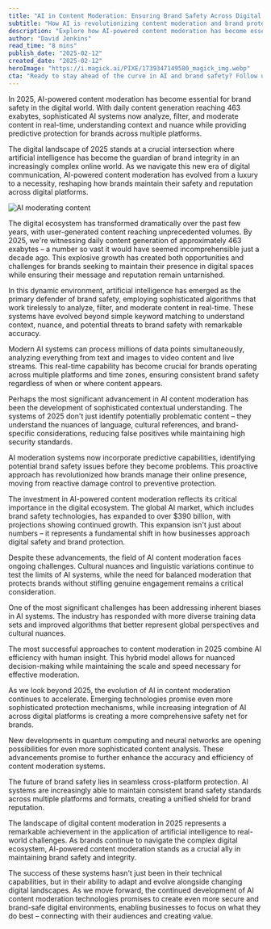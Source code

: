 ```yaml
---
title: "AI in Content Moderation: Ensuring Brand Safety Across Digital Platforms In 2025"
subtitle: "How AI is revolutionizing content moderation and brand protection in the digital age"
description: "Explore how AI-powered content moderation has become essential for maintaining brand safety and integrity across digital platforms in 2025. Discover advancements in AI technology that allow for real-time analysis, contextual understanding, and proactive brand protection."
author: "David Jenkins"
read_time: "8 mins"
publish_date: "2025-02-12"
created_date: "2025-02-12"
heroImage: "https://i.magick.ai/PIXE/1739347149580_magick_img.webp"
cta: "Ready to stay ahead of the curve in AI and brand safety? Follow us on LinkedIn for exclusive insights, expert analysis, and the latest developments in content moderation technology."
---
```


In 2025, AI-powered content moderation has become essential for brand safety in the digital world. With daily content generation reaching 463 exabytes, sophisticated AI systems now analyze, filter, and moderate content in real-time, understanding context and nuance while providing predictive protection for brands across multiple platforms.

The digital landscape of 2025 stands at a crucial intersection where artificial intelligence has become the guardian of brand integrity in an increasingly complex online world. As we navigate this new era of digital communication, AI-powered content moderation has evolved from a luxury to a necessity, reshaping how brands maintain their safety and reputation across digital platforms.

![AI moderating content](https://i.magick.ai/PIXE/1739347149583_magick_img.webp)

The digital ecosystem has transformed dramatically over the past few years, with user-generated content reaching unprecedented volumes. By 2025, we're witnessing daily content generation of approximately 463 exabytes – a number so vast it would have seemed incomprehensible just a decade ago. This explosive growth has created both opportunities and challenges for brands seeking to maintain their presence in digital spaces while ensuring their message and reputation remain untarnished.

In this dynamic environment, artificial intelligence has emerged as the primary defender of brand safety, employing sophisticated algorithms that work tirelessly to analyze, filter, and moderate content in real-time. These systems have evolved beyond simple keyword matching to understand context, nuance, and potential threats to brand safety with remarkable accuracy.

Modern AI systems can process millions of data points simultaneously, analyzing everything from text and images to video content and live streams. This real-time capability has become crucial for brands operating across multiple platforms and time zones, ensuring consistent brand safety regardless of when or where content appears.

Perhaps the most significant advancement in AI content moderation has been the development of sophisticated contextual understanding. The systems of 2025 don't just identify potentially problematic content – they understand the nuances of language, cultural references, and brand-specific considerations, reducing false positives while maintaining high security standards.

AI moderation systems now incorporate predictive capabilities, identifying potential brand safety issues before they become problems. This proactive approach has revolutionized how brands manage their online presence, moving from reactive damage control to preventive protection.

The investment in AI-powered content moderation reflects its critical importance in the digital ecosystem. The global AI market, which includes brand safety technologies, has expanded to over $390 billion, with projections showing continued growth. This expansion isn't just about numbers – it represents a fundamental shift in how businesses approach digital safety and brand protection.

Despite these advancements, the field of AI content moderation faces ongoing challenges. Cultural nuances and linguistic variations continue to test the limits of AI systems, while the need for balanced moderation that protects brands without stifling genuine engagement remains a critical consideration.

One of the most significant challenges has been addressing inherent biases in AI systems. The industry has responded with more diverse training data sets and improved algorithms that better represent global perspectives and cultural nuances.

The most successful approaches to content moderation in 2025 combine AI efficiency with human insight. This hybrid model allows for nuanced decision-making while maintaining the scale and speed necessary for effective moderation.

As we look beyond 2025, the evolution of AI in content moderation continues to accelerate. Emerging technologies promise even more sophisticated protection mechanisms, while increasing integration of AI across digital platforms is creating a more comprehensive safety net for brands.

New developments in quantum computing and neural networks are opening possibilities for even more sophisticated content analysis. These advancements promise to further enhance the accuracy and efficiency of content moderation systems.

The future of brand safety lies in seamless cross-platform protection. AI systems are increasingly able to maintain consistent brand safety standards across multiple platforms and formats, creating a unified shield for brand reputation.

The landscape of digital content moderation in 2025 represents a remarkable achievement in the application of artificial intelligence to real-world challenges. As brands continue to navigate the complex digital ecosystem, AI-powered content moderation stands as a crucial ally in maintaining brand safety and integrity.

The success of these systems hasn't just been in their technical capabilities, but in their ability to adapt and evolve alongside changing digital landscapes. As we move forward, the continued development of AI content moderation technologies promises to create even more secure and brand-safe digital environments, enabling businesses to focus on what they do best – connecting with their audiences and creating value.